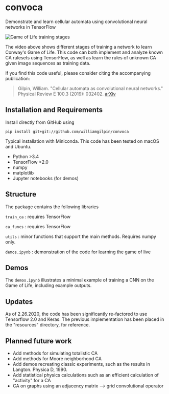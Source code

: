 # convoca

Demonstrate and learn cellular automata using convolutional neural networks in TensorFlow

![Game of Life training stages](demos/glider_stages.gif)

The video above shows different stages of training a network to learn Conway's Game of Life. 
This code can both implement and analyze known CA rulesets using TensorFlow, as well as learn the rules of unknown CA given image sequences as training data.

If you find this code useful, please consider citing the accompanying publication:

> Gilpin, William. "Cellular automata as convolutional neural networks." Physical Review E 100.3 (2019): 032402. [arXiv](https://arxiv.org/abs/1809.02942)


## Installation and Requirements

Install directly from GitHub using

	pip install git+git://github.com/williamgilpin/convoca

Typical installation with Miniconda. This code has been tested on macOS and Ubuntu.

+ Python >3.4
+ TensorFlow >2.0
+ numpy
+ matplotlib
+ Jupyter notebooks (for demos)

## Structure

The package contains the following libraries

`train_ca` : requires TensorFlow

`ca_funcs` : requires TensorFlow

`utils` : minor functions that support the main methods. Requires numpy only.

`demos.ipynb` : demonstration of the code for learning the game of live


## Demos

The `demos.ipynb` illustrates a minimal example of training a CNN on the Game of Life, including example outputs.

## Updates

As of 2.26.2020, the code has been significantly re-factored to use Tensorflow 2.0 and Keras.  The previous implementation has been placed in the "resources" directory, for reference.

## Planned future work

+ Add methods for simulating totalistic CA
+ Add methods for Moore neighborhood CA
+ Add demos recreating classic experiments, such as the results in Langton. Physica D, 1990.
+ Add statistical physics calculations such as an efficient calculation of "activity" for a CA
+ CA on graphs using an adjacency matrix --> grid convolutional operator